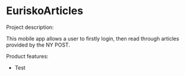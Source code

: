 # EuriskoArticles

Project description:

This mobile app allows a user to firstly login, then read through articles provided by the NY POST.

Product features:

<ul>
<li>Test</li>
</ul>
